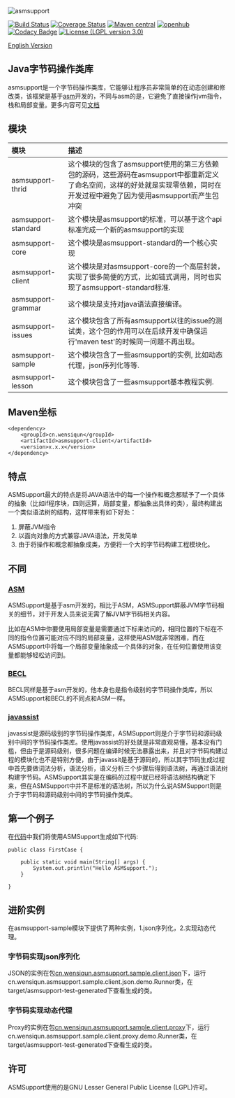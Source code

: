 ![asmsupport](http://asmsupport.github.io/images/logo.png)

[![Build Status](https://travis-ci.org/wensiqun/asmsupport.svg?branch=master)](https://travis-ci.org/wensiqun/asmsupport) 
[![Coverage Status](https://coveralls.io/repos/github/wensiqun/asmsupport/badge.svg?branch=master)](https://coveralls.io/github/wensiqun/asmsupport?branch=master)
[![Maven central](https://maven-badges.herokuapp.com/maven-central/cn.wensiqun/asmsupport/badge.svg)](http://search.maven.org/#search|ga|1|g%3A%22cn.wensiqun%22%20AND%20a%3A%22asmsupport%22)
[![openhub](https://www.openhub.net/p/asmsupport/widgets/project_thin_badge.gif)](https://www.openhub.net/p/asmsupport)
[![Codacy Badge](https://api.codacy.com/project/badge/Grade/91ea7bb3c0f7444a94899e45b9fad662)](https://www.codacy.com/app/wensiqun/asmsupport?utm_source=github.com&amp;utm_medium=referral&amp;utm_content=wensiqun/asmsupport&amp;utm_campaign=Badge_Grade)
[![License (LGPL version 3.0)](https://img.shields.io/badge/license-GNU%20LGPL%20version%203.0-yellow.svg?style=flat-square)](http://opensource.org/licenses/LGPL-3.0)

[English Version](./README.md)

Java字节码操作类库
---
asmsupport是一个字节码操作类库，它能够让程序员非常简单的在动态创建和修改类，该框架是基于[asm](http://asm.ow2.org/)开发的，不同与asm的是，它避免了直接操作jvm指令，栈和局部变量。更多内容可见[文档](http://asmsupport.github.io)

## 模块

| 模块|描述|
|:-------------|:-------------|
|asmsupport-thrid|这个模块的包含了asmsupport使用的第三方依赖包的源码，这些源码在asmsupport中都重新定义了命名空间，这样的好处就是实现零依赖，同时在开发过程中避免了因为使用asmsupport而产生包冲突|
|asmsupport-standard|这个模块是asmsupport的标准，可以基于这个api标准完成一个新的asmsupport的实现|
|asmsupport-core|这个模块是asmsupport-standard的一个核心实现|
|asmsupport-client|这个模块是对asmsupport-core的一个高层封装，实现了很多简便的方式，比如链式调用，同时也实现了asmsupport-standard标准.|
|asmsupport-grammar|这个模块是支持对java语法直接编译。|
|asmsupport-issues|这个模块包含了所有asmsupport以往的issue的测试类，这个包的作用可以在后续开发中确保运行'maven test'的时候同一问题不再出现。|
|asmsupport-sample|这个模块包含了一些asmsupport的实例, 比如动态代理，json序列化等等.|
|asmsupport-lesson|这个模块包含了一些asmsupport基本教程实例.|

## Maven坐标
    
    <dependency>
        <groupId>cn.wensiqun</groupId>
        <artifactId>asmsupport-client</artifactId>
        <version>x.x.x</version>
    </dependency>

## 特点

ASMSupport最大的特点是将JAVA语法中的每一个操作和概念都赋予了一个具体的抽象（比如if程序块，四则运算，局部变量，都抽象出具体的类），最终构建出一个类似语法树的结构，这样带来有如下好处：

1. 屏蔽JVM指令
2. 以面向对象的方式兼容JAVA语法，开发简单
3. 由于将操作和概念都抽象成类，方便将一个大的字节码构建工程模块化。

## 不同

### [ASM](http://asm.ow2.org/)

ASMSupport是基于asm开发的，相比于ASM，ASMSupport屏蔽JVM字节码相关的细节，对于开发人员来说无需了解JVM字节码相关内容。

比如在ASM中你要使用局部变量是需要通过下标来访问的，相同位置的下标在不同的指令位置可能对应不同的局部变量，这样使用ASM就非常困难，而在ASMSupport中将每一个局部变量抽象成一个具体的对象，在任何位置使用该变量都能够轻松访问到。

### [BECL](http://commons.apache.org/proper/commons-bcel/)

BECL同样是基于asm开发的，他本身也是指令级别的字节码操作类库，所以ASMSupport和BECL的不同点和ASM一样。

### [javassist](http://jboss-javassist.github.io/javassist/)

javassist是源码级别的字节码操作类库，ASMSupport则是介于字节码和源码级别中间的字节码操作类库。使用javassist的好处就是非常直观易懂，基本没有门槛，但由于是源码级别，很多问题在编译时候无法暴露出来，并且对字节码构建过程的模块化也不是特别方便，由于javassit是基于源码的，所以其字节码生成过程中首先要做词法分析，语法分析，语义分析三个步骤后得到语法树，再通过语法树构建字节码。ASMSupport其实是在编码的过程中就已经将语法树结构确定下来，但在ASMSupport中并不是标准的语法树，所以为什么说ASMSupport则是介于字节码和源码级别中间的字节码操作类库。

## 第一个例子

在[代码](./asmsupport-sample/src/main/java/cn/wensiqun/asmsupport/sample/client/helloworld/HelloWorldMain.java)中我们将使用ASMSupport生成如下代码:

    public class FirstCase {
        
        public static void main(String[] args) {
            System.out.println("Hello ASMSupport.");
        }
        
    }
    
## 进阶实例

在asmsupport-sample模块下提供了两种实例，1.json序列化，2.实现动态代理。

### 字节码实现json序列化

JSON的实例在包[cn.wensiqun.asmsupport.sample.client.json](asmsupport-sample/src/main/java/cn/wensiqun/asmsupport/sample/client/json)下，运行cn.wensiqun.asmsupport.sample.client.json.demo.Runner类，在target/asmsupport-test-generated下查看生成的类。

### 字节码实现动态代理

Proxy的实例在包[cn.wensiqun.asmsupport.sample.client.proxy](asmsupport-sample/src/main/java/cn/wensiqun/asmsupport/sample/client/proxy)下，运行cn.wensiqun.asmsupport.sample.client.proxy.demo.Runner类，在target/asmsupport-test-generated下查看生成的类。
    
## 许可

ASMSupport使用的是GNU Lesser General Public License (LGPL)许可。